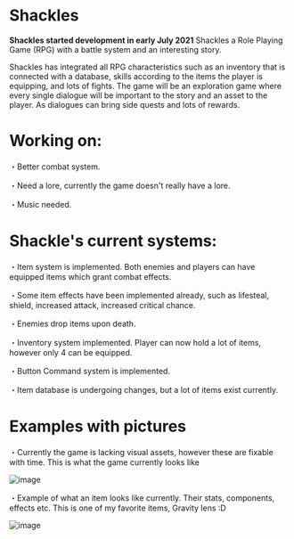 # Shackles

**Shackles started development in early July 2021**
Shackles a Role Playing Game (RPG) with a battle system and an interesting story.

Shackles has integrated all RPG characteristics such as an inventory that is connected with a database, skills according to the items the player is equipping, and lots of fights.
The game will be an exploration game where every single dialogue will be important to the story and an asset to the player. As dialogues can bring side quests and lots of rewards.

 # **Working on:**
 
   ・Better combat system.
  
   ・Need a lore, currently the game doesn't really have a lore.
  
   ・Music needed.

 # **Shackle's current systems:**
 
   ・Item system is implemented. Both enemies and players can have equipped items which grant combat effects. 
  
   ・Some item effects have been implemented already, such as lifesteal, shield, increased attack, increased critical chance.
  
   ・Enemies drop items upon death.
  
   ・Inventory system implemented. Player can now hold a lot of items, however only 4 can be equipped.
  
   ・Button Command system is implemented.
   
   ・Item database is undergoing changes, but a lot of items exist currently.
   
 # **Examples with pictures**
 
 ・Currently the game is lacking visual assets, however these are fixable with time. This is what the game currently looks like
 
![image](https://user-images.githubusercontent.com/47726384/144433375-c89ff9d9-2504-46f4-838a-48a791f0709d.png)

・Example of what an item looks like currently. Their stats, components, effects etc. This is one of my favorite items, Gravity lens :D

![image](https://user-images.githubusercontent.com/47726384/144434180-fe185110-d213-463e-83f8-66c62d924b8b.png)




